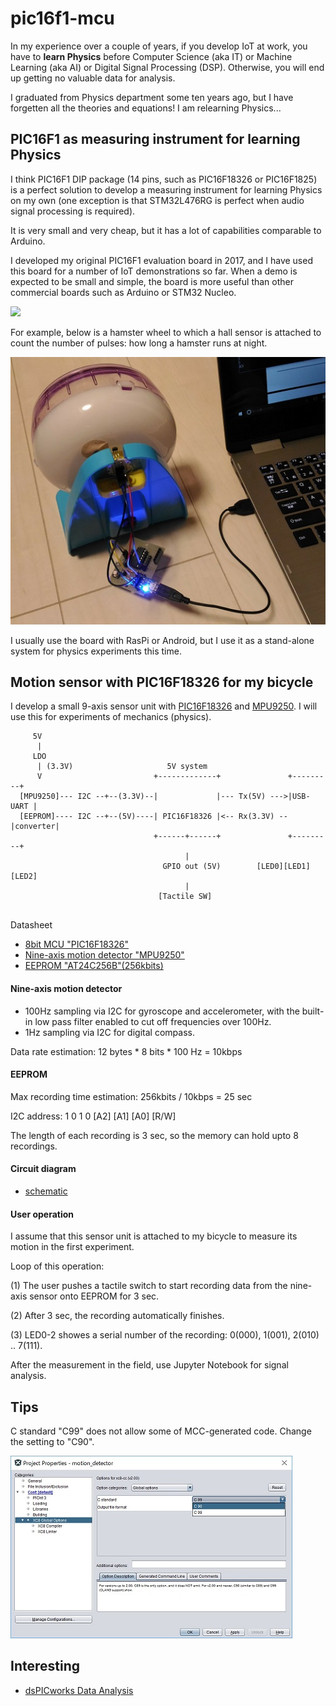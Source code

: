 # pic16f1-mcu

In my experience over a couple of years, if you develop IoT at work, you have to __learn Physics__ before Computer Science (aka IT) or Machine Learning (aka AI) or Digital Signal Processing (DSP). Otherwise, you will end up getting no valuable data for analysis.

I graduated from Physics department some ten years ago, but I have forgetten all the theories and equations! I am relearning Physics...

## PIC16F1 as measuring instrument for learning Physics

I think PIC16F1 DIP package (14 pins, such as PIC16F18326 or PIC16F1825) is a perfect solution to develop a measuring instrument for learning Physics on my own (one exception is that STM32L476RG is perfect when audio signal processing is required).

It is very small and very cheap, but it has a lot of capabilities comparable to Arduino.

I developed my original PIC16F1 evaluation board in 2017, and I have used this board for a number of IoT demonstrations so far. When a demo is expected to be small and simple, the board is more useful than other commercial boards such as Arduino or STM32 Nucleo.

![](https://docs.google.com/drawings/d/e/2PACX-1vTHoT0TZIyVhAgkDVHyuWkc1-_6oFHT2mF53g2q36bgH_qxplkvvRIkJ3PqJBNuTZauhhMmSiemMoZO/pub?w=680&h=400)

For example, below is a hamster wheel to which a hall sensor is attached to count the number of pulses: how long a hamster runs at night.

![](./doc/hamster_wheel.jpg)

I usually use the board with RasPi or Android, but I use it as a stand-alone system for physics experiments this time.

## Motion sensor with PIC16F18326 for my bicycle

I develop a small 9-axis sensor unit with [PIC16F18326](http://ww1.microchip.com/downloads/en/DeviceDoc/40001839B.pdf) and [MPU9250](https://www.invensense.com/products/motion-tracking/9-axis/mpu-9250/). I will use this for experiments of mechanics (physics).

```
     5V
      |
     LDO
      | (3.3V)                     5V system
      V                         +-------------+               +---------+
  [MPU9250]--- I2C --+--(3.3V)--|             |--- Tx(5V) --->|USB-UART |
  [EEPROM]---- I2C --+--(5V)----| PIC16F18326 |<-- Rx(3.3V) --|converter|
                                +------+------+               +---------+
                                       |
                                  GPIO out (5V)        [LED0][LED1][LED2]
                                       |
                                 [Tactile SW]
                           
```
Datasheet

- [8bit MCU "PIC16F18326"](http://ww1.microchip.com/downloads/en/DeviceDoc/40001839B.pdf)
- [Nine-axis motion detector "MPU9250"](https://www.invensense.com/products/motion-tracking/9-axis/mpu-9250/)
- [EEPROM "AT24C256B"(256kbits)](http://akizukidenshi.com/download/at24c256b.pdf)

#### Nine-axis motion detector

- 100Hz sampling via I2C for gyroscope and accelerometer, with the built-in low pass filter enabled to cut off frequencies over 100Hz.
- 1Hz sampling via I2C for digital compass.

Data rate estimation: 12 bytes * 8 bits * 100 Hz = 10kbps

#### EEPROM

Max recording time estimation: 256kbits / 10kbps = 25 sec

I2C address: 1 0 1 0 [A2] [A1] [A0] [R/W]

The length of each recording is 3 sec, so the memory can hold upto 8 recordings.

#### Circuit diagram

- [schematic](./kicad/motion_detector/motion_detector.pdf)

#### User operation

I assume that this sensor unit is attached to my bicycle to measure its motion in the first experiment.

Loop of this operation:

(1) The user pushes a tactile switch to start recording data from the nine-axis sensor onto EEPROM for 3 sec.

(2) After 3 sec, the recording automatically finishes.

(3) LED0-2 showes a serial number of the recording: 0(000), 1(001), 2(010) .. 7(111).

After the measurement in the field, use Jupyter Notebook for signal analysis.

## Tips

C standard "C99" does not allow some of MCC-generated code. Change the setting to "C90".

![](./doc/C90_standard.jpg)

## Interesting

- [dsPICworks Data Analysis](http://www.microchip.com/Developmenttools/ProductDetails/PartNo/SW300021)

